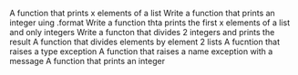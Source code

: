 A function that prints x elements of a list
Write a function that prints an integer uing .format
Write a function thta prints the first x elements of a list and only integers
Write a functon that divides 2 integers and prints the result
A function that divides elements by element 2 lists
A fucntion that raises a type exception
A function that raises a name exception with a message
A function that prints an integer
